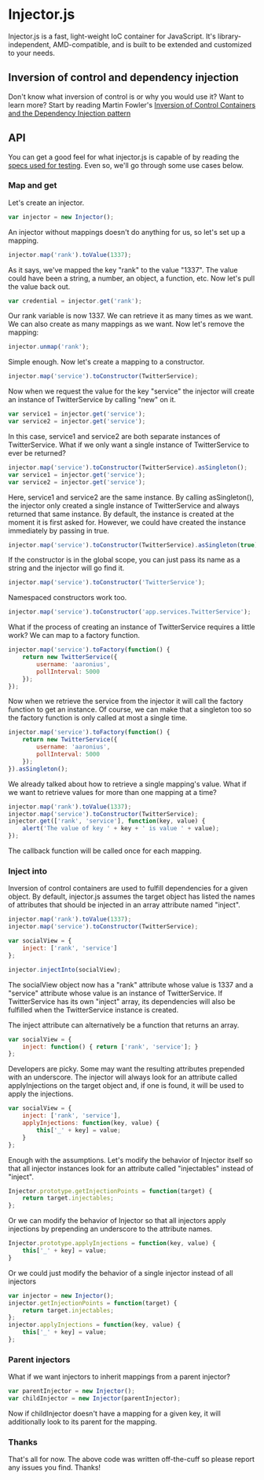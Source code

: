 Injector.js
==========

Injector.js is a fast, light-weight IoC container for JavaScript.  It's library-independent, AMD-compatible, and is built to be extended and customized to your needs.

## Inversion of control and dependency injection

Don't know what inversion of control is or why you would use it? Want to learn more? Start by reading Martin Fowler's [Inversion of Control Containers and the Dependency Injection pattern](http://martinfowler.com/articles/injection.html)

## API ##

You can get a good feel for what injector.js is capable of by reading the [specs used for testing](https://github.com/Aaronius/injectorjs/blob/master/spec/spec.js). Even so, we'll go through some use cases below.

### Map and get

Let's create an injector.

```js
var injector = new Injector();
```

An injector without mappings doesn't do anything for us, so let's set up a mapping.

```js
injector.map('rank').toValue(1337);
```

As it says, we've mapped the key "rank" to the value "1337".  The value could have been a string, a number, an object, a function, etc.  Now let's pull the value back out.

```js
var credential = injector.get('rank');
```

Our rank variable is now 1337.  We can retrieve it as many times as we want. We can also create as many mappings as we want. Now let's remove the mapping:

```js
injector.unmap('rank');
```

Simple enough.  Now let's create a mapping to a constructor.

```js
injector.map('service').toConstructor(TwitterService);
```

Now when we request the value for the key "service" the injector will create an instance of TwitterService by calling "new" on it.

```js
var service1 = injector.get('service');
var service2 = injector.get('service');
```

In this case, service1 and service2 are both separate instances of TwitterService.  What if we only want a single instance of TwitterService to ever be returned?

```js
injector.map('service').toConstructor(TwitterService).asSingleton();
var service1 = injector.get('service');
var service2 = injector.get('service');
```

Here, service1 and service2 are the same instance.  By calling asSingleton(), the injector only created a single instance of TwitterService and always returned that same instance.  By default, the instance is created at the moment it is first asked for.  However, we could have created the instance immediately by passing in true.

```js
injector.map('service').toConstructor(TwitterService).asSingleton(true);
```

If the constructor is in the global scope, you can just pass its name as a string and the injector will go find it.

```js
injector.map('service').toConstructor('TwitterService');
```

Namespaced constructors work too.

```js
injector.map('service').toConstructor('app.services.TwitterService');
```

What if the process of creating an instance of TwitterService requires a little work?  We can map to a factory function.

```js
injector.map('service').toFactory(function() {
	return new TwitterService({
		username: 'aaronius',
		pollInterval: 5000
	});
});
```

Now when we retrieve the service from the injector it will call the factory function to get an instance.  Of course, we can make that a singleton too so the factory function is only called at most a single time.

```js
injector.map('service').toFactory(function() {
	return new TwitterService({
		username: 'aaronius',
		pollInterval: 5000
	});
}).asSingleton();
```

We already talked about how to retrieve a single mapping's value.  What if we want to retrieve values for more than one mapping at a time?

```js
injector.map('rank').toValue(1337);
injector.map('service').toConstructor(TwitterService);
injector.get(['rank', 'service'], function(key, value) {
	alert('The value of key ' + key + ' is value ' + value);
});
```

The callback function will be called once for each mapping.

### Inject into

Inversion of control containers are used to fulfill dependencies for a given object.  By default, injector.js assumes the target object has listed the names of attributes that should be injected in an array attribute named "inject".

```js
injector.map('rank').toValue(1337);
injector.map('service').toConstructor(TwitterService);

var socialView = {
	inject: ['rank', 'service']
};

injector.injectInto(socialView);
```

The socialView object now has a "rank" attribute whose value is 1337 and a "service" attribute whose value is an instance of TwitterService.  If TwitterService has its own "inject" array, its dependencies will also be fulfilled when the TwitterService instance is created.

The inject attribute can alternatively be a function that returns an array.

```js
var socialView = {
	inject: function() { return ['rank', 'service']; }
};
```

Developers are picky. Some may want the resulting attributes prepended with an underscore. The injector will always look for an attribute called applyInjections on the target object and, if one is found, it will be used to apply the injections.

```js
var socialView = {
	inject: ['rank', 'service'],
	applyInjections: function(key, value) {
		this['_' + key] = value;
	}
};
```

Enough with the assumptions. Let's modify the behavior of Injector itself so that all injector instances look for an attribute called "injectables" instead of "inject".

```js
Injector.prototype.getInjectionPoints = function(target) {
	return target.injectables;
};
```

Or we can modify the behavior of Injector so that all injectors apply injections by prepending an underscore to the attribute names.

```js
Injector.prototype.applyInjections = function(key, value) {
	this['_' + key] = value;
}
```

Or we could just modify the behavior of a single injector instead of all injectors

```js
var injector = new Injector();
injector.getInjectionPoints = function(target) {
	return target.injectables;
};
injector.applyInjections = function(key, value) {
	this['_' + key] = value;
};
```

### Parent injectors

What if we want injectors to inherit mappings from a parent injector?

```js
var parentInjector = new Injector();
var childInjector = new Injector(parentInjector);
```

Now if childInjector doesn't have a mapping for a given key, it will additionally look to its parent for the mapping.

### Thanks

That's all for now. The above code was written off-the-cuff so please report any issues you find. Thanks!


